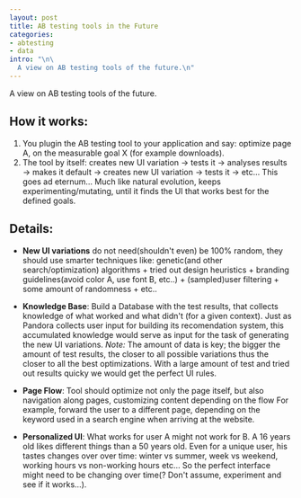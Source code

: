 ```yaml
--- 
layout: post
title: AB testing tools in the Future
categories: 
- abtesting
- data
intro: "\n\
  A view on AB testing tools of the future.\n"
---
```



A view on AB testing tools of the future.

## How it works:

 1. You plugin the AB testing tool to your application and say: optimize page A, on the measurable goal X (for example downloads). 
 2. The tool by itself: creates new UI variation -> tests it -> analyses results -> makes it default -> creates new UI variation -> tests it -> etc… This goes ad eternum… Much like natural evolution, keeps experimenting/mutating, until it finds the UI that works best for the defined goals. 

## Details:

 * **New UI variations** do not need(shouldn't even) be 100% random, they should use smarter techniques like: genetic(and other search/optimization) algorithms + tried out design heuristics + branding guidelines(avoid color A, use font B, etc..) + (sampled)user filtering + some amount of randomness + etc.. 

 * **Knowledge Base**: Build a Database with the test results, that collects knowledge of what worked and what didn't (for a given context). Just as Pandora collects user input for building its recomendation system, this accumulated knowledge would serve as input for the task of generating the new UI variations. _Note:_ The amount of data is key; the bigger the amount of test results, the closer to all possible variations thus the closer to all the best optimizations. With a large amount of test and tried out results quicky we would get the perfect UI rules. 

 * **Page Flow**: Tool should optimize not only the page itself, but also navigation along pages, customizing content depending on the flow For example, forward the user to a different page, depending on the keyword used in a search engine when arriving at the website. 

 * **Personalized UI**: What works for user A might not work for B. A 16 years old likes different things than a 50 years old. Even for a unique user, his tastes changes over over time: winter vs summer, week vs weekend, working hours vs non-working hours etc… So the perfect interface might need to be changing over time(? Don't assume, experiment and see if it works…). 
